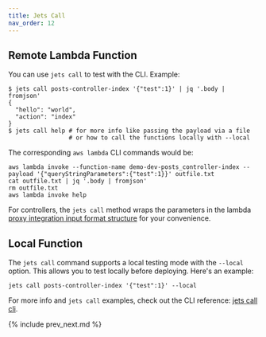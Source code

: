```yaml
---
title: Jets Call
nav_order: 12
---
```


## Remote Lambda Function

You can use `jets call` to test with the CLI. Example:

    $ jets call posts-controller-index '{"test":1}' | jq '.body | fromjson'
    {
      "hello": "world",
      "action": "index"
    }
    $ jets call help # for more info like passing the payload via a file
                     # or how to call the functions locally with --local

The corresponding `aws lambda` CLI commands would be:

    aws lambda invoke --function-name demo-dev-posts_controller-index --payload '{"queryStringParameters":{"test":1}}' outfile.txt
    cat outfile.txt | jq '.body | fromjson'
    rm outfile.txt
    aws lambda invoke help

For controllers, the `jets call` method wraps the parameters in the lambda [proxy integration input format structure](http://docs.aws.amazon.com/apigateway/latest/developerguide/set-up-lambda-proxy-integrations.html#api-gateway-simple-proxy-for-lambda-input-format) for your convenience.

## Local Function

The `jets call` command supports a local testing mode with the `--local` option.  This allows you to test locally before deploying.  Here's an example:

    jets call posts-controller-index '{"test":1}' --local

For more info and `jets call` examples, check out the CLI reference: [jets call cli](http://rubyonjets.com/reference/jets-call/).

{% include prev_next.md %}
